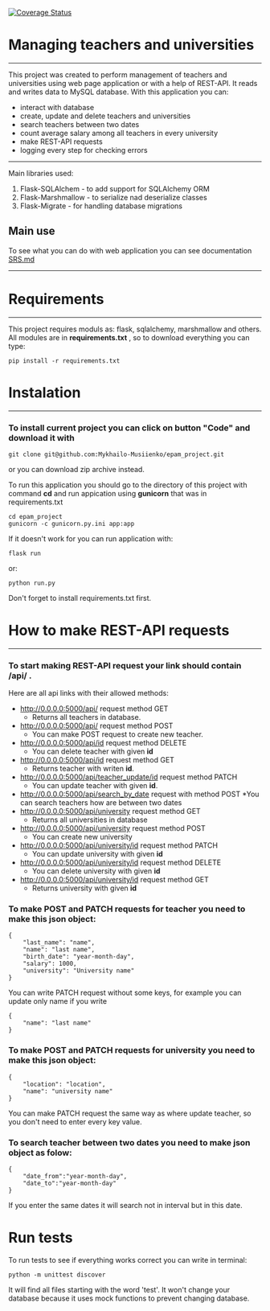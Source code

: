 [![Coverage Status](https://coveralls.io/repos/github/Mykhailo-Musiienko/epam_project/badge.svg?branch=master)](https://coveralls.io/github/Mykhailo-Musiienko/epam_project?branch=master)

# Managing teachers and universities

---

This project was created to perform management of teachers and universities
using web page application or with a help of REST-API. It reads and writes data
to MySQL database.
With this application you can:

* interact with database
* create, update and delete teachers and universities
* search teachers between two dates
* count average salary among all teachers in every university
* make REST-API requests
* logging every step for checking errors

---

Main libraries used:

1. Flask-SQLAlchem - to add support for SQLAlchemy ORM
2. Flask-Marshmallow - to serialize nad deserialize classes
3. Flask-Migrate - for handling database migrations

## Main use

To see what you can do with web application you can see documentation 
[SRS.md](https://github.com/Mykhailo-Musiienko/epam_project/blob/master/documentation/SRS.md)

---

# Requirements

---

This project requires moduls as: flask, sqlalchemy, marshmallow and others.
All modules are in **requirements.txt** , so to download everything
you can type:

```commandline
pip install -r requirements.txt
```

# Instalation

---

### To install current project you can click on button "Code" and download it with

```commandline
git clone git@github.com:Mykhailo-Musiienko/epam_project.git
```

or you can download zip archive instead.

To run this application you should go to the directory of this project 
with command **cd** and run appication using **gunicorn** that was in
requirements.txt

```commandline
cd epam_project     
gunicorn -c gunicorn.py.ini app:app
```

If it doesn't work for you can run application with:

```commandline
flask run
```
or:
```commandline
python run.py
```

Don't forget to install requirements.txt first.

# How to make REST-API requests

---

### To start making REST-API request your link should contain **/api/** .
Here are all api links with their allowed methods:

* http://0.0.0.0:5000/api/ request method GET
    * Returns all teachers in database.
* http://0.0.0.0:5000/api/ request method POST
  * You can make POST request to create new teacher.
* http://0.0.0.0:5000/api/id request method DELETE
  * You can delete teacher with given **id** 
* http://0.0.0.0:5000/api/id request method GET
  * Returns teacher with writen **id**.
* http://0.0.0.0:5000/api/teacher_update/id request method PATCH
  * You can update teacher with given **id**.
* http://0.0.0.0:5000/api/search_by_date request with method POST
  *You can search teachers how are between two dates
* http://0.0.0.0:5000/api/university request method GET
  * Returns all universities in database
* http://0.0.0.0:5000/api/university request method POST
  * You can create new university
* http://0.0.0.0:5000/api/university/id request method PATCH
  * You can update university with given **id**
* http://0.0.0.0:5000/api/university/id request method DELETE
  * You can delete university with given **id**
* http://0.0.0.0:5000/api/university/id request method GET
  * Returns university with given **id**

### To make POST and PATCH requests for teacher you need to make this json object:

```commandline
{
    "last_name": "name", 
    "name": "last name", 
    "birth_date": "year-month-day", 
    "salary": 1000, 
    "university": "University name"
}
```

You can write PATCH request without some keys, for example you can update only name
if you write

```commandline
{ 
    "name": "last name"
}
```

### To make POST and PATCH requests for university you need to make this json object:

```commandline
{
    "location": "location", 
    "name": "university name"
}
```

You can make PATCH request the same way as where update teacher, so you don't need
to enter every key value.

### To search teacher between two dates you need to make json object as folow:

```commandline
{
    "date_from":"year-month-day",
    "date_to":"year-month-day"
}
```

If you enter the same dates it will search not in interval but in this date.

# Run tests

To run tests to see if everything works correct you can write in terminal:

```commandline
python -m unittest discover
```

It will find all files starting with the word 'test'. It won't change your database
because it uses mock functions to prevent changing database.